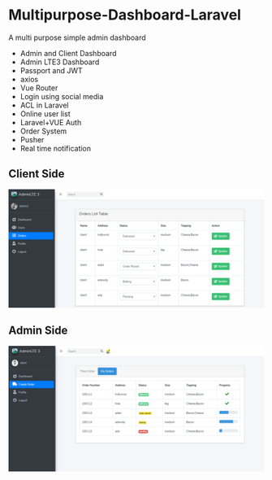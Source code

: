 
# Multipurpose-Dashboard-Laravel
A multi purpose simple admin dashboard

- Admin and Client Dashboard
- Admin LTE3 Dashboard
- Passport and JWT
- axios
- Vue Router
- Login using social media
- ACL in Laravel
- Online user list
- Laravel+VUE Auth
- Order System
- Pusher
- Real time notification

## Client Side

![alt client-side](https://github.com/pkbhuiyan/Multipurpose-Dashboard-Laravel/blob/master/public/image/admin.png)


## Admin Side

![alt admin-side](https://github.com/pkbhuiyan/Multipurpose-Dashboard-Laravel/blob/master/public/image/client.PNG)


